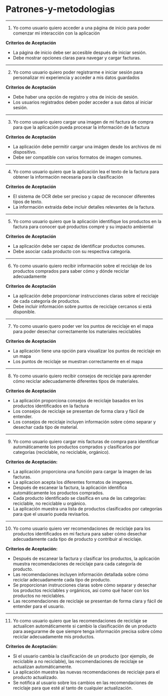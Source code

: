 # Patrones-y-metodologias

---
1. Yo como usuario quiero acceder a una página de inicio para poder comenzar mi interacción con la aplicación

**Criterios de Aceptación**
- La página de inicio debe ser accesible después de iniciar sesión.
- Debe mostrar opciones claras para navegar y cargar facturas.

---
2. Yo como usuario quiero poder registrarme e iniciar sesión para personalizar mi experiencia y acceder a mis datos guardados

**Criterios de Aceptación**
- Debe haber una opción de registro y otra de inicio de sesión.
- Los usuarios registrados deben poder acceder a sus datos al iniciar sesión.

---
3. Yo como usuario quiero cargar una imagen de mi factura de compra para que la aplicación pueda procesar la información de la factura

**Criterios de Aceptación**
- La aplicación debe permitir cargar una imágen desde los archivos de mi dispositivo.
- Debe ser compatible con varios formatos de imagen comunes.

---
4. Yo como usuario quiero que la aplicación lea el texto de la factura para obtener la información necesaria para la clasificación

**Criterios de Aceptación**
- El sistema de OCR debe ser preciso y capaz de reconocer diferentes tipos de texto.
- La información extraída debe incluir detalles relevantes de la factura.

---
5. Yo como usuario quiero que la aplicación identifique los productos en la factura para conocer qué productos compré y su impacto ambiental

**Criterios de Aceptación**
- La aplicación debe ser capaz de identificar productos comunes.
- Debe asociar cada producto con su respectiva categoría.

--- 
6. Yo como usuario quiero recibir información sobre el reciclaje de los productos comprados para saber cómo y dónde reciclar adecuadamente

**Criterios de Aceptación**
- La aplicación debe proporcionar instrucciones claras sobre el reciclaje de cada categoría de productos.
- Debe incluir información sobre puntos de reciclaje cercanos si está disponible.

---
7. Yo como usuario quero poder ver los puntos de reciclaje en el mapa para poder desechar correctamente los materiales reciclables

**Criterios de Aceptación**
- La aplicación tiene una opción para visualizar los puntos de reciclaje en un mapa
- Los puntos de reciclaje se muestran correctamente en el mapa

---
8. Yo como usuario quiero recibir consejos de reciclaje para aprender cómo reciclar adecuadamente diferentes tipos de materiales.

**Criterios de Aceptación**
- La aplicación proporciona consejos de reciclaje basados en los productos identificados en la factura
- Los consejos de reciclaje se presentan de forma clara y fácil de entender.
- Los consejos de reciclaje incluyen información sobre cómo separar y desechar cada tipo de material.


---
9. Yo como usuario quiero cargar mis facturas de compra para identificar automáticamente los productos comprados y clasificarlos por categorías (reciclable, no reciclable, orgánico).

**Criterios de Aceptación:**
- La aplicación proporciona una función para cargar la imagen de las facturas.
- La aplicacion acepta los diferentes formatos de imagenes.
- Después de escanear la factura, la aplicación identifica automáticamente los productos comprados.
- Cada producto identificado se clasifica en una de las categorías: reciclable, no reciclable u orgánico.
- La aplicación muestra una lista de productos clasificados por categorías para que el usuario pueda revisarlos.

---
10. Yo como usuario quiero ver recomendaciones de reciclaje para los productos identificados en mi factura para saber cómo desechar adecuadamente cada tipo de producto y contribuir al reciclaje.

**Criterios de Aceptación:**
- Después de escanear la factura y clasificar los productos, la aplicación muestra recomendaciones de reciclaje para cada categoría de producto.
- Las recomendaciones incluyen información detallada sobre cómo reciclar adecuadamente cada tipo de producto.
- Se proporcionan instrucciones claras sobre cómo separar y desechar los productos reciclables y orgánicos, así como qué hacer con los productos no reciclables.
- Las recomendaciones de reciclaje se presentan de forma clara y fácil de entender para el usuario.

--- 
11. Yo como usuario quiero que las recomendaciones de reciclaje se actualicen automáticamente si cambio la clasificación de un producto para asegurarme de que siempre tenga información precisa sobre cómo reciclar adecuadamente mis productos.

**Criterios de Aceptación:**
- Si el usuario cambia la clasificación de un producto (por ejemplo, de reciclable a no reciclable), las recomendaciones de reciclaje se actualizan automáticamente.
- La aplicación muestra las nuevas recomendaciones de reciclaje para el producto actualizado.
- Se notifica al usuario sobre los cambios en las recomendaciones de reciclaje para que esté al tanto de cualquier actualización.
